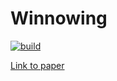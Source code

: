 Winnowing
=========
[![build](https://github.com/schuermannator/winnow/workflows/build/badge.svg?branch=master)](https://github.com/schuermannator/winnow/actions)

[Link to paper][winnowing]

[winnowing]: https://theory.stanford.edu/~aiken/publications/papers/sigmod03.pdf
